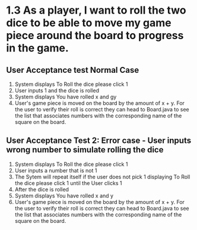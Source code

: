 # 1.3 As a player, I want to roll the two dice to be able to move my game piece around the board to progress in the game.
## User Acceptance test Normal Case
1. System displays To Roll the dice please click 1 
2. User inputs 1 and the dice is rolled
3. System displays You have rolled x and gy
4. User's game piece is moved on the board by the amount of x + y. For the user to verify their roll is correct they can head to Board.java to see the list that associates numbers with the corresponding name of the square on the board.

   
## User Acceptance Test 2: Error case - User inputs wrong number to simulate rolling the dice
1. System displays To Roll the dice please click 1 
2. User inputs a number that is not 1
3. The Sytem will repeat itself if the user does not pick 1 displaying To Roll the dice please click 1 until the User clicks 1
4. After the dice is rolled
5. System displays You have rolled x and y
6. User's game piece is moved on the board by the amount of x + y. For the user to verify their roll is correct they can head to Board.java to see the list that associates numbers with the corresponding name of the square on the board.


